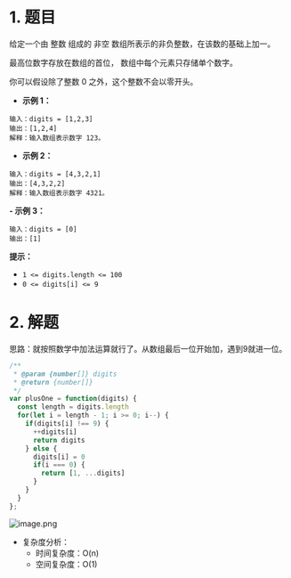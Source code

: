 # 1. 题目
给定一个由 整数 组成的 非空 数组所表示的非负整数，在该数的基础上加一。

最高位数字存放在数组的首位， 数组中每个元素只存储单个数字。

你可以假设除了整数 0 之外，这个整数不会以零开头。

 

- **示例 1：**

```
输入：digits = [1,2,3]
输出：[1,2,4]
解释：输入数组表示数字 123。
```
- **示例 2：**

```
输入：digits = [4,3,2,1]
输出：[4,3,2,2]
解释：输入数组表示数字 4321。
```


**- 示例 3：**

```
输入：digits = [0]
输出：[1]
```


**提示：**

- `1 <= digits.length <= 100`
- `0 <= digits[i] <= 9`


# 2. 解题
思路：就按照数学中加法运算就行了。从数组最后一位开始加，遇到9就进一位。
```JAVASCRIPT
/**
 * @param {number[]} digits
 * @return {number[]}
 */
var plusOne = function(digits) {
  const length = digits.length
  for(let i = length - 1; i >= 0; i--) {
    if(digits[i] !== 9) {
      ++digits[i]
      return digits
    } else {
      digits[i] = 0
      if(i === 0) {
        return [1, ...digits]
      }
    }
  }
};
```

![image.png](https://p3-juejin.byteimg.com/tos-cn-i-k3u1fbpfcp/06c1b118f399412685414311fbe6b236~tplv-k3u1fbpfcp-watermark.image?)
- 复杂度分析：
    - 时间复杂度：O(n)
    - 空间复杂度：O(1)